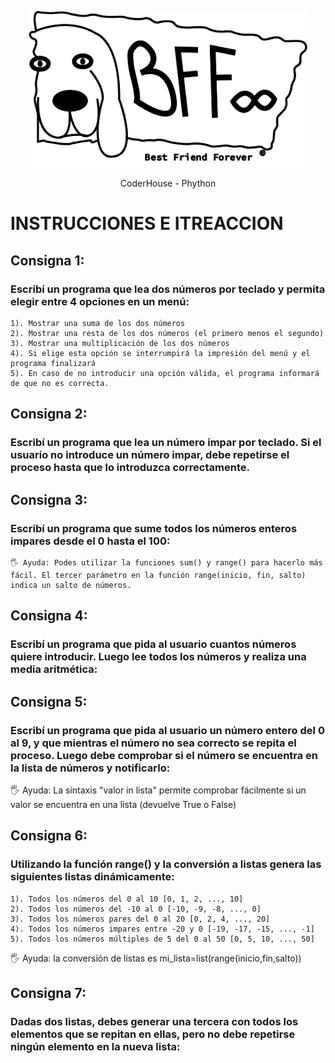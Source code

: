 
<p align="center">
  <p align="center">    
    <img src="https://github.com/JesusRamirezGamarra/CoderHouse_ReactJS/blob/Desafio-07/public/images/Logo_Negro.png" alt="BFFs" height="250">    
  </p>
  <p align="center">
       CoderHouse - Phython
  </p>
</p>

# INSTRUCCIONES E ITREACCION

## Consigna 1:  
### Escribí un programa que lea dos números por teclado y permita elegir entre 4 opciones en un menú:

```
1). Mostrar una suma de los dos números
2). Mostrar una resta de los dos números (el primero menos el segundo)
3). Mostrar una multiplicación de los dos números
4). Si elige esta opción se interrumpirá la impresión del menú y el programa finalizará
5). En caso de no introducir una opción válida, el programa informará de que no es correcta.
```


## Consigna 2:  
### Escribí un programa que lea un número impar por teclado. Si el usuario no introduce un número impar, debe repetirse el proceso hasta que lo introduzca correctamente.



## Consigna 3:  
### Escribí un programa que sume todos los números enteros impares desde el 0 hasta el 100:
```
🖐 Ayuda: Podes utilizar la funciones sum() y range() para hacerlo más fácil. El tercer parámetro en la función range(inicio, fin, salto) indica un salto de números.
```

## Consigna 4:  
### Escribí un programa que pida al usuario cuantos números quiere introducir. Luego lee todos los números y realiza una media aritmética:

## Consigna 5:  
### Escribí un programa que pida al usuario un número entero del 0 al 9, y que mientras el número no sea correcto se repita el proceso. Luego debe comprobar si el número se encuentra en la lista de números y notificarlo:

🖐 Ayuda: La sintaxis "valor in lista" permite comprobar fácilmente si un valor se encuentra en una lista (devuelve True o False)


## Consigna 6:  
### Utilizando la función range() y la conversión a listas genera las siguientes listas dinámicamente:
```
1). Todos los números del 0 al 10 [0, 1, 2, ..., 10]
2). Todos los números del -10 al 0 [-10, -9, -8, ..., 0]
3). Todos los números pares del 0 al 20 [0, 2, 4, ..., 20]
4). Todos los números impares entre -20 y 0 [-19, -17, -15, ..., -1]
5). Todos los números múltiples de 5 del 0 al 50 [0, 5, 10, ..., 50]
```

🖐 Ayuda: la conversión de listas es mi_lista=list(range(inicio,fin,salto))

## Consigna 7:  
### Dadas dos listas, debes generar una tercera con todos los elementos que se repitan en ellas, pero no debe repetirse ningún elemento en la nueva lista: